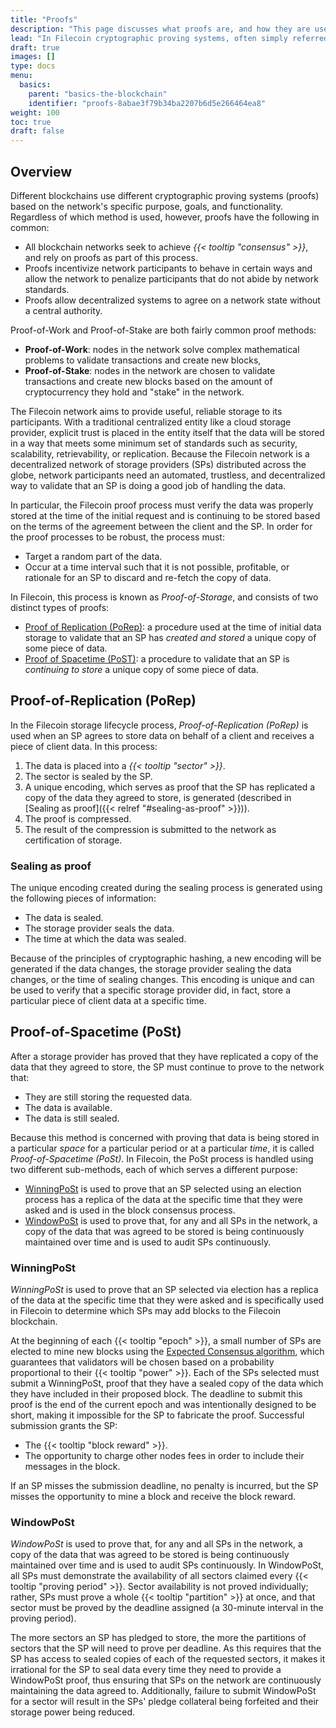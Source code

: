 ```yaml
---
title: "Proofs"
description: "This page discusses what proofs are, and how they are used in the Filecoin network."
lead: "In Filecoin cryptographic proving systems, often simply referred to as _proofs_, are used to validate that a storage provider is properly storing data. This process is called Proof-of-Storage and it consists of two distinct types of proofs, _[Proof of Replication (PoRep)](#proof-of-replication-porep)_ and _[Proof of Spacetime (PoST)](#proof-of-spacetime-post)_, each of which serves a different purpose."
draft: true
images: []
type: docs
menu:
  basics:
    parent: "basics-the-blockchain"
    identifier: "proofs-8abae3f79b34ba2207b6d5e266464ea8"
weight: 100
toc: true
draft: false
---
```


## Overview

Different blockchains use different cryptographic proving systems (proofs) based on the network's specific purpose, goals, and functionality. Regardless of which method is used, however, proofs have the following in common:

- All blockchain networks seek to achieve _{{< tooltip "consensus" >}}_, and rely on proofs as part of this process.  
- Proofs incentivize network participants to behave in certain ways and allow the network to penalize participants that do not abide by network standards.
- Proofs allow decentralized systems to agree on a network state without a central authority.

Proof-of-Work and Proof-of-Stake are both fairly common proof methods:

- **Proof-of-Work**: nodes in the network solve complex mathematical problems to validate transactions and create new blocks,
- **Proof-of-Stake**: nodes in the network are chosen to validate transactions and create new blocks based on the amount of cryptocurrency they hold and "stake" in the network.

The Filecoin network aims to provide useful, reliable storage to its participants. With a traditional centralized entity like a cloud storage provider, explicit trust is placed in the entity itself that the data will be stored in a way that meets some minimum set of standards such as security, scalability, retrievability, or replication. Because the Filecoin network is a decentralized network of storage providers (SPs) distributed across the globe, network participants need an automated, trustless, and decentralized way to validate that an SP is doing a good job of handling the data. 

In particular, the Filecoin proof process must verify the data was properly stored at the time of the initial request and is continuing to be stored based on the terms of the agreement between the client and the SP. In order for the proof processes to be robust, the process must:

- Target a random part of the data.
- Occur at a time interval such that it is not possible, profitable, or rationale for an SP to discard and re-fetch the copy of data.

In Filecoin, this process is known as _Proof-of-Storage_, and consists of two distinct types of proofs:

- [Proof of Replication (PoRep)](#proof-of-replication-porep): a procedure used at the time of initial data storage to validate that an SP has _created and stored_ a unique copy of some piece of data.
- [Proof of Spacetime (PoST)](#proof-of-spacetime-post): a procedure to validate that an SP is _continuing to store_ a unique copy of some piece of data.

## Proof-of-Replication (PoRep)

In the Filecoin storage lifecycle process, _Proof-of-Replication (PoRep)_ is used when an SP agrees to store data on behalf of a client and receives a piece of client data. In this process:

1. The data is placed into a _{{< tooltip "sector" >}}_. 
1. The sector is sealed by the SP.
1. A unique encoding, which serves as proof that the SP has replicated a copy of the data they agreed to store, is generated (described in [Sealing as proof]({{< relref "#sealing-as-proof" >}})).
1. The proof is compressed.
1. The result of the compression is submitted to the network as certification of storage.

### Sealing as proof

The unique encoding created during the sealing process is generated using the following pieces of information:

- The data is sealed.
- The storage provider seals the data.
- The time at which the data was sealed.

Because of the principles of cryptographic hashing, a new encoding will be generated if the data changes, the storage provider sealing the data changes, or the time of sealing changes. This encoding is unique and can be used to verify that a specific storage provider did, in fact, store a particular piece of client data at a specific time. 

## Proof-of-Spacetime (PoSt)

After a storage provider has proved that they have replicated a copy of the data that they agreed to store, the SP must continue to prove to the network that:

- They are still storing the requested data.
- The data is available.
- The data is still sealed. 

Because this method is concerned with proving that data is being stored in a particular _space_ for a particular period or at a particular _time_, it is called _Proof-of-Spacetime (PoSt)_. In Filecoin, the PoSt process is handled using two different sub-methods, each of which serves a different purpose:

- [WinningPoSt](#winningpost) is used to prove that an SP selected using an election process has a replica of the data at the specific time that they were asked and is used in the block consensus process. 
- [WindowPoSt](#windowpost) is used to prove that, for any and all SPs in the network, a copy of the data that was agreed to be stored is being continuously maintained over time and is used to audit SPs continuously. 

### WinningPoSt

_WinningPoSt_ is used to prove that an SP selected via election has a replica of the data at the specific time that they were asked and is specifically used in Filecoin to determine which SPs may add blocks to the Filecoin blockchain. 

At the beginning of each {{< tooltip "epoch" >}}, a small number of SPs are elected to mine new blocks using the [Expected Consensus algorithm](https://spec.filecoin.io/algorithms/expected_consensus/), which guarantees that validators will be chosen based on a probability proportional to their {{< tooltip "power" >}}. Each of the SPs selected must submit a WinningPoSt, proof that they have a sealed copy of the data which they have included in their proposed block. The deadline to submit this proof is the end of the current epoch and was intentionally designed to be short, making it impossible for the SP to fabricate the proof. Successful submission grants the SP:

- The {{< tooltip "block reward" >}}.
- The opportunity to charge other nodes fees in order to include their messages in the block. 

If an SP misses the submission deadline, no penalty is incurred, but the SP misses the opportunity to mine a block and receive the block reward. 

### WindowPoSt

_WindowPoSt_ is used to prove that, for any and all SPs in the network, a copy of the data that was agreed to be stored is being continuously maintained over time and is used to audit SPs continuously. In WindowPoSt, all SPs must demonstrate the availability of all sectors claimed every {{< tooltip "proving period" >}}. Sector availability is not proved individually; rather, SPs must prove a whole {{< tooltip "partition" >}} at once, and that sector must be proved by the deadline assigned (a 30-minute interval in the proving period).

The more sectors an SP has pledged to store, the more the partitions of sectors that the SP will need to prove per deadline. As this requires that the SP has access to sealed copies of each of the requested sectors, it makes it irrational for the SP to seal data every time they need to provide a WindowPoSt proof, thus ensuring that SPs on the network are continuously maintaining the data agreed to. Additionally, failure to submit WindowPoSt for a sector will result in the SPs' pledge collateral being forfeited and their storage power being reduced. 
